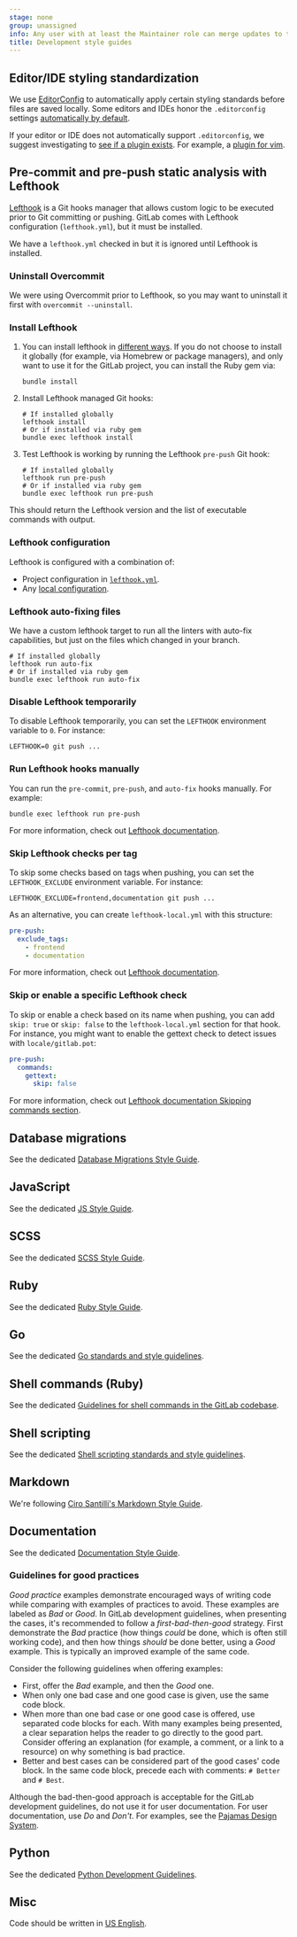 ```yaml
---
stage: none
group: unassigned
info: Any user with at least the Maintainer role can merge updates to this content. For details, see https://docs.gitlab.com/ee/development/development_processes.html#development-guidelines-review.
title: Development style guides
---
```


## Editor/IDE styling standardization

We use [EditorConfig](https://editorconfig.org/) to automatically apply certain styling standards before files are saved
locally. Some editors and IDEs honor the `.editorconfig` settings [automatically by default](https://editorconfig.org/#pre-installed).

If your editor or IDE does not automatically support `.editorconfig`, we suggest investigating to
[see if a plugin exists](https://editorconfig.org/#download). For example, a
[plugin for vim](https://github.com/editorconfig/editorconfig-vim).

## Pre-commit and pre-push static analysis with Lefthook

[Lefthook](https://github.com/evilmartians/lefthook) is a Git hooks manager that allows
custom logic to be executed prior to Git committing or pushing. GitLab comes with
Lefthook configuration (`lefthook.yml`), but it must be installed.

We have a `lefthook.yml` checked in but it is ignored until Lefthook is installed.

### Uninstall Overcommit

We were using Overcommit prior to Lefthook, so you may want to uninstall it first with `overcommit --uninstall`.

### Install Lefthook

1. You can install lefthook in [different ways](https://github.com/evilmartians/lefthook/blob/master/docs/install.md#install-lefthook).
   If you do not choose to install it globally (for example, via Homebrew or package managers), and only want to use it for the GitLab project,
   you can install the Ruby gem via:

   ```shell
   bundle install
   ```

1. Install Lefthook managed Git hooks:

   ```shell
   # If installed globally
   lefthook install
   # Or if installed via ruby gem
   bundle exec lefthook install
   ```

1. Test Lefthook is working by running the Lefthook `pre-push` Git hook:

   ```shell
   # If installed globally
   lefthook run pre-push
   # Or if installed via ruby gem
   bundle exec lefthook run pre-push
   ```

This should return the Lefthook version and the list of executable commands with output.

### Lefthook configuration

Lefthook is configured with a combination of:

- Project configuration in [`lefthook.yml`](https://gitlab.com/gitlab-org/gitlab/-/blob/master/lefthook.yml).
- Any [local configuration](https://github.com/evilmartians/lefthook/blob/master/README.md#local-config).

### Lefthook auto-fixing files

We have a custom lefthook target to run all the linters with auto-fix capabilities,
but just on the files which changed in your branch.

```shell
# If installed globally
lefthook run auto-fix
# Or if installed via ruby gem
bundle exec lefthook run auto-fix
```

### Disable Lefthook temporarily

To disable Lefthook temporarily, you can set the `LEFTHOOK` environment variable to `0`. For instance:

```shell
LEFTHOOK=0 git push ...
```

### Run Lefthook hooks manually

You can run the `pre-commit`, `pre-push`, and `auto-fix` hooks manually. For example:

```shell
bundle exec lefthook run pre-push
```

For more information, check out [Lefthook documentation](https://github.com/evilmartians/lefthook/blob/master/README.md#direct-control).

### Skip Lefthook checks per tag

To skip some checks based on tags when pushing, you can set the `LEFTHOOK_EXCLUDE` environment variable. For instance:

```shell
LEFTHOOK_EXCLUDE=frontend,documentation git push ...
```

As an alternative, you can create `lefthook-local.yml` with this structure:

```yaml
pre-push:
  exclude_tags:
    - frontend
    - documentation
```

For more information, check out [Lefthook documentation](https://github.com/evilmartians/lefthook/blob/master/docs/configuration.md#exclude_tags).

### Skip or enable a specific Lefthook check

To skip or enable a check based on its name when pushing, you can add `skip: true`
or `skip: false` to the `lefthook-local.yml` section for that hook. For instance,
you might want to enable the gettext check to detect issues with `locale/gitlab.pot`:

```yaml
pre-push:
  commands:
    gettext:
      skip: false
```

For more information, check out [Lefthook documentation Skipping commands section](https://github.com/evilmartians/lefthook/blob/master/docs/configuration.md#skip).

## Database migrations

See the dedicated [Database Migrations Style Guide](../migration_style_guide.md).

## JavaScript

See the dedicated [JS Style Guide](../fe_guide/style/javascript.md).

## SCSS

See the dedicated [SCSS Style Guide](../fe_guide/style/scss.md).

## Ruby

See the dedicated [Ruby Style Guide](../backend/ruby_style_guide.md).

## Go

See the dedicated [Go standards and style guidelines](../go_guide/_index.md).

## Shell commands (Ruby)

See the dedicated [Guidelines for shell commands in the GitLab codebase](../shell_commands.md).

## Shell scripting

See the dedicated [Shell scripting standards and style guidelines](../shell_scripting_guide/_index.md).

## Markdown

<!-- vale gitlab_base.Spelling = NO -->

We're following [Ciro Santilli's Markdown Style Guide](https://cirosantilli.com/markdown-style-guide/).

<!-- vale gitlab_base.Spelling = YES -->

## Documentation

See the dedicated [Documentation Style Guide](../documentation/styleguide/_index.md).

### Guidelines for good practices

*Good practice* examples demonstrate encouraged ways of writing code while
comparing with examples of practices to avoid. These examples are labeled as
*Bad* or *Good*. In GitLab development guidelines, when presenting the cases,
it's recommended to follow a *first-bad-then-good* strategy. First demonstrate
the *Bad* practice (how things *could* be done, which is often still working
code), and then how things *should* be done better, using a *Good* example. This
is typically an improved example of the same code.

Consider the following guidelines when offering examples:

- First, offer the *Bad* example, and then the *Good* one.
- When only one bad case and one good case is given, use the same code block.
- When more than one bad case or one good case is offered, use separated code
  blocks for each. With many examples being presented, a clear separation helps
  the reader to go directly to the good part. Consider offering an explanation
  (for example, a comment, or a link to a resource) on why something is bad
  practice.
- Better and best cases can be considered part of the good cases' code block.
  In the same code block, precede each with comments: `# Better` and `# Best`.

Although the bad-then-good approach is acceptable for the GitLab development
guidelines, do not use it for user documentation. For user documentation, use
*Do* and *Don't*. For examples, see the [Pajamas Design System](https://design.gitlab.com/content/punctuation/).

## Python

See the dedicated [Python Development Guidelines](../python_guide/_index.md).

## Misc

Code should be written in [US English](https://en.wikipedia.org/wiki/American_English).
